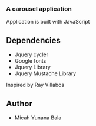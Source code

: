 ### A carousel application

Application is built with JavaScript

## Dependencies

- Jquery cycler
- Google fonts
- Jquery Library
- Jquery Mustache Library

Inspired by Ray Villabos

## Author

- Micah Yunana Bala
